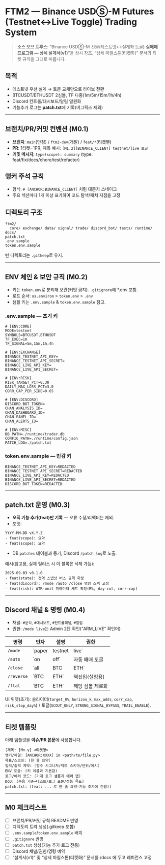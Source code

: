 # FTM2 — Binance USDⓈ-M Futures (Testnet↔Live Toggle) Trading System

> **소스 오브 트루스**: “Binance USDⓈ-M 선물(테스트넷↔실계좌 토글) **실매매 프로그램 — 상세 설계서(v1)**”을 상시 참조.
> “상세 마일스톤(티켓화)” 문서의 티켓 규칙을 그대로 따릅니다.

## 목적
- 테스트넷 우선 설계 → 토큰 교체만으로 라이브 전환
- BTCUSDT/ETHUSDT 2심볼, TF 다중(1m/5m/15m/1h/4h)
- Discord 컨트롤/대시보드/알림 일원화
- 기능추가 로그는 **patch.txt**에 기록(버그픽스 제외)

---

## 브랜치/PR/커밋 컨벤션 (M0.1)
- **브랜치**: `main`(안정) / `ftm2-dev`(개발) / `feat/*`(티켓별)
- **PR**: 1티켓=1PR, 제목 예시: `[M1.2][BINANCE_CLIENT] testnet/live 토글`
- **커밋 메시지**: `type(scope): summary` (type: feat/fix/docs/chore/test/refactor)

## 앵커 주석 규칙
- 형식: `# [ANCHOR:BINANCE_CLIENT]` 처럼 대문자 스네이크
- 주요 섹션마다 1개 이상 표기하여 코드 탐색/패치 지점을 고정

## 디렉토리 구조
```
ftm2/
  core/ exchange/ data/ signal/ trade/ discord_bot/ tests/ runtime/
docs/
patch.txt
.env.sample
token.env.sample
```
빈 디렉토리는 `.gitkeep`로 유지.

---

## ENV 체인 & 보안 규칙 (M0.2)
- 키는 `token.env`로 분리해 보관(커밋 금지). `.gitignore`에 *.env 포함.
- 로드 순서: `os.environ` > `token.env` > `.env`
- 샘플 키는 `.env.sample` & `token.env.sample` 참고.

### .env.sample — 초기 키
```
# [ENV:CORE]
MODE=testnet
SYMBOLS=BTCUSDT,ETHUSDT
TF_EXEC=1m
TF_SIGNAL=5m,15m,1h,4h

# [ENV:EXCHANGE]
BINANCE_TESTNET_API_KEY=
BINANCE_TESTNET_API_SECRET=
BINANCE_LIVE_API_KEY=
BINANCE_LIVE_API_SECRET=

# [ENV:RISK]
RISK_TARGET_PCT=0.30
DAILY_MAX_LOSS_PCT=3.0
CORR_CAP_PER_SIDE=0.65

# [ENV:DISCORD]
DISCORD_BOT_TOKEN=
CHAN_ANALYSIS_ID=
CHAN_DASHBOARD_ID=
CHAN_PANEL_ID=
CHAN_ALERTS_ID=

# [ENV:MISC]
DB_PATH=./runtime/trader.db
CONFIG_PATH=./runtime/config.json
PATCH_LOG=./patch.txt
```

### token.env.sample — 민감 키
```
BINANCE_TESTNET_API_KEY=REDACTED
BINANCE_TESTNET_API_SECRET=REDACTED
BINANCE_LIVE_API_KEY=REDACTED
BINANCE_LIVE_API_SECRET=REDACTED
DISCORD_BOT_TOKEN=REDACTED
```

---

## patch.txt 운영 (M0.3)
- **오직 기능 추가(feat)만 기록** — 오류 수정/리팩터는 제외.
- 포맷:
```
YYYY-MM-DD vX.Y.Z
- feat(scope): 요약
- feat(scope): 요약
```
- DB `patches` 테이블과 동기, Discord `/patch log`로 노출.

예시(참고용, 실제 릴리스 시 이 블록은 삭제 가능):
```
2025-09-03 v0.1.0
- feat(state): 전역 스냅샷 버스 규격 확정
- feat(discord): /mode /auto /close 명령 스펙 고정
- feat(risk): ATR-unit 파라미터 세트 확정(R%, day-cut, corr-cap)
```

---

## Discord 채널 & 명령 (M0.4)
- 채널: `#분석`, `#대시보드`, `#컨트롤패널`, `#알림`
- 권한: `/mode live`는 Admin 2단 확인(“ARM_LIVE” 확인어)

| 명령 | 인자 | 설명 | 권한 |
|---|---|---|---|
| `/mode` | `paper|testnet|live` | 실행 모드 전환 | Admin |
| `/auto` | `on|off` | 자동 매매 토글 | Operator |
| `/close` | `all|BTC|ETH` | 포지션 청산 | Operator |
| `/reverse` | `BTC|ETH` | 역진입(실험용) | Admin |
| `/flat` | `BTC|ETH` | 해당 심볼 제로화 | Operator |

UI 위젯(초기): 슬라이더(`target_R%`, `horizon_k`, `max_adds`, `corr_cap`, `risk_stop_day%`) / 토글(`SCOUT_ONLY`, `STRONG_SIGNAL_BYPASS`, `TRAIL_ENABLE`).

---

## 티켓 템플릿
아래 템플릿을 **이슈/PR 본문**에 사용합니다.
```
[제목: [Mx.y] <티켓명>
앵커/파일: [ANCHOR:XXXX] in <path/to/file.py>
목표/스코프: (한 줄 요약)
입력/출력 계약: (함수 시그니처/딕트 스키마/단위/예시)
ENV 토글: (키 이름과 기본값)
로그/에러 코드: (기대 로그 샘플과 에러 맵)
DoD: (수용 기준—테스트/로그 표본/성능 목표)
patch.txt: (feat: ... 로 한 줄 요약—기능 추가에 한함)]
```

---

## M0 체크리스트
- [ ] 브랜치/PR/커밋 규칙 README 반영
- [ ] 디렉토리 트리 생성(.gitkeep 포함)
- [ ] `.env.sample`/`token.env.sample` 배치
- [ ] `.gitignore` 반영
- [ ] `patch.txt` 생성(기능 추가 로그 전용)
- [ ] Discord 채널/권한/명령 예약
- [ ] “설계서(v1)” 및 “상세 마일스톤(티켓화)” 문서를 /docs 에 두고 레퍼런스 고정
